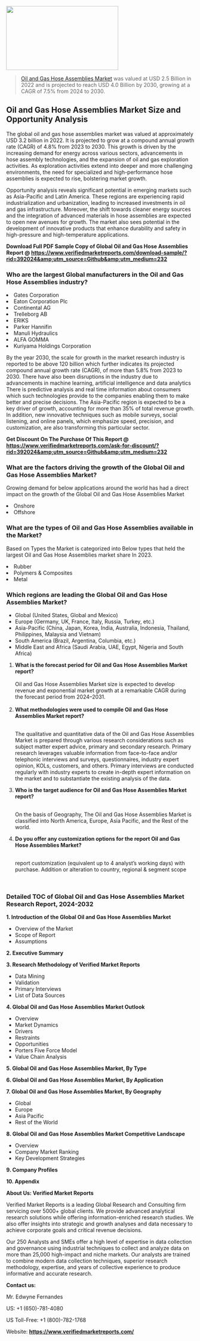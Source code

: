 
<img src="https://ffe5etoiles.com/wp-content/uploads/2024/12/MST1-300x171.png" alt="" width="300" height="171" class="alignnone size-medium wp-image-20088" /><blockquote><p><p><a href="https://www.verifiedmarketreports.com/download-sample/?rid=392024&utm_source=Github&utm_medium=232" target="_blank">Oil and Gas Hose Assemblies Market</a> was valued at USD 2.5 Billion in 2022 and is projected to reach USD 4.0 Billion by 2030, growing at a CAGR of 7.5% from 2024 to 2030.</p></blockquote><p><h2>Oil and Gas Hose Assemblies Market Size and Opportunity Analysis</h2><p>The global oil and gas hose assemblies market was valued at approximately USD 3.2 billion in 2022. It is projected to grow at a compound annual growth rate (CAGR) of 4.8% from 2023 to 2030. This growth is driven by the increasing demand for energy across various sectors, advancements in hose assembly technologies, and the expansion of oil and gas exploration activities. As exploration activities extend into deeper and more challenging environments, the need for specialized and high-performance hose assemblies is expected to rise, bolstering market growth.</p><p>Opportunity analysis reveals significant potential in emerging markets such as Asia-Pacific and Latin America. These regions are experiencing rapid industrialization and urbanization, leading to increased investments in oil and gas infrastructure. Moreover, the shift towards cleaner energy sources and the integration of advanced materials in hose assemblies are expected to open new avenues for growth. The market also sees potential in the development of innovative products that enhance durability and safety in high-pressure and high-temperature applications.</p></p><p class=""><strong>Download Full PDF Sample Copy of Global Oil and Gas Hose Assemblies Report @ <a href="https://www.verifiedmarketreports.com/download-sample/?rid=392024&amp;utm_source=Github&amp;utm_medium=232" target="_blank">https://www.verifiedmarketreports.com/download-sample/?rid=392024&amp;utm_source=Github&amp;utm_medium=232</a></strong></p><h3 id="" class="">Who are the largest Global manufacturers in the Oil and Gas Hose Assemblies industry?</h3><p><li>Gates Corporation</li><li> Eaton Corporation Plc</li><li> Continental AG</li><li> Trelleborg AB</li><li> ERIKS</li><li> Parker Hannifin</li><li> Manuli Hydraulics</li><li> ALFA GOMMA</li><li> Kuriyama Holdings Corporation</li></p><div class=""><div class="" dir="" data-message-author-role="" data-message-id="" data-message-model-slug=""><div class=""><div class=""><div class=""><div class="" dir="" data-message-author-role="" data-message-id="" data-message-model-slug=""><div class=""><div class=""><p>By the year 2030, the scale for growth in the market research industry is reported to be above 120 billion which further indicates its projected compound annual growth rate (CAGR), of more than 5.8% from 2023 to 2030. There have also been disruptions in the industry due to advancements in machine learning, artificial intelligence and data analytics There is predictive analysis and real time information about consumers which such technologies provide to the companies enabling them to make better and precise decisions. The Asia-Pacific region is expected to be a key driver of growth, accounting for more than 35% of total revenue growth. In addition, new innovative techniques such as mobile surveys, social listening, and online panels, which emphasize speed, precision, and customization, are also transforming this particular sector.</p><p><strong>Get Discount On The Purchase Of This Report @&nbsp; <a href="https://www.verifiedmarketreports.com/ask-for-discount/?rid=392024&amp;utm_source=Github&amp;utm_medium=232" target="_blank">https://www.verifiedmarketreports.com/ask-for-discount/?rid=392024&amp;utm_source=Github&amp;utm_medium=232</a></strong></p></div></div></div></div></div></div></div></div><h3 id="" class="">What are the factors driving the growth of the Global Oil and Gas Hose Assemblies Market?</h3><p id="" class="">Growing demand for below applications around the world has had a direct impact on the growth of the Global Oil and Gas Hose Assemblies Market</p><p id="" class=""><li>Onshore</li><li> Offshore</li></p><h3 id="" class="">What are the types of Oil and Gas Hose Assemblies available in the Market?</h3><p id="" class="">Based on Types the Market is categorized into Below types that held the largest Oil and Gas Hose Assemblies market share In 2023.</p><p id="" class=""><li>Rubber</li><li> Polymers & Composites</li><li> Metal</li></p><h3 id="" class="">Which regions are leading the Global Oil and Gas Hose Assemblies Market?</h3><ul><li>Global (United States, Global and Mexico)</li><li>Europe (Germany, UK, France, Italy, Russia, Turkey, etc.)</li><li>Asia-Pacific (China, Japan, Korea, India, Australia, Indonesia, Thailand, Philippines, Malaysia and Vietnam)</li><li>South America (Brazil, Argentina, Columbia, etc.)</li><li>Middle East and Africa (Saudi Arabia, UAE, Egypt, Nigeria and South Africa)</li></ul><p><ol><li><strong>What is the forecast period for Oil and Gas Hose Assemblies Market report?<br /></strong><br /><span data-sheets-root="1" data-sheets-value="{&quot;1&quot;:2,&quot;2&quot;:&quot;XXXX size is expected to develop revenue and exponential market growth at a remarkable CAGR during the forecast period from 2024&ndash;2030.&quot;}" data-sheets-userformat="{&quot;2&quot;:12674,&quot;4&quot;:{&quot;1&quot;:2,&quot;2&quot;:16776960},&quot;10&quot;:2,&quot;11&quot;:0,&quot;15&quot;:&quot;Arial&quot;,&quot;16&quot;:12}">Oil and Gas Hose Assemblies Market size is expected to develop revenue and exponential market growth at a remarkable CAGR during the forecast period from 2024&ndash;2031.</span><br /><br /></li><li><strong>What methodologies were used to compile Oil and Gas Hose Assemblies Market report?<br /><br /></strong><p>The qualitative and quantitative data of the&nbsp;Oil and Gas Hose Assemblies Market is prepared through various research considerations such as subject matter expert advice, primary and secondary research. Primary research leverages valuable information from face-to-face and/or telephonic interviews and surveys, questionnaires, industry expert opinion, KOLs, customers, and others. Primary interviews are conducted regularly with industry experts to create in-depth expert information on the market and to substantiate the existing analysis of the data.&nbsp;</p></li><li><strong>Who is the target audience for Oil and Gas Hose Assemblies Market report?<br /><br /></strong><p>On the basis of Geography, The&nbsp;Oil and Gas Hose Assemblies Market is classified into North America, Europe, Asia Pacific, and the Rest of the world.</p></li><li><strong>Do you offer any customization options for the report Oil and Gas Hose Assemblies Market?<br /><br /></strong><p>report customization (equivalent up to 4 analyst&rsquo;s working days) with purchase. Addition or alteration to country, regional &amp; segment scope</p><p>&nbsp;</p></li></ol></p><h3 id="" class="">Detailed TOC of Global Oil and Gas Hose Assemblies Market Research Report, 2024-2032</h3><p id="" class=""><strong>1. Introduction of the Global Oil and Gas Hose Assemblies Market</strong></p><ul><li>Overview of the Market</li><li>Scope of Report</li><li>Assumptions</li></ul><p id="" class=""><strong>2. Executive Summary</strong></p><p id="" class=""><strong>3. Research Methodology of&nbsp;Verified Market Reports</strong></p><ul><li>Data Mining</li><li>Validation</li><li>Primary Interviews</li><li>List of Data Sources</li></ul><p id="" class=""><strong>4. Global Oil and Gas Hose Assemblies Market Outlook</strong></p><ul><li>Overview</li><li>Market Dynamics</li><li>Drivers</li><li>Restraints</li><li>Opportunities</li><li>Porters Five Force Model</li><li>Value Chain Analysis</li></ul><p id="" class=""><strong>5. Global Oil and Gas Hose Assemblies Market, By&nbsp;Type</strong></p><p id="" class=""><strong>6. Global Oil and Gas Hose Assemblies Market, By Application</strong></p><p id="" class=""><strong>7. Global Oil and Gas Hose Assemblies Market, By Geography</strong></p><ul><li>Global</li><li>Europe</li><li>Asia Pacific</li><li>Rest of the World</li></ul><p id="" class=""><strong>8. Global Oil and Gas Hose Assemblies Market Competitive Landscape</strong></p><ul><li>Overview</li><li>Company Market Ranking</li><li>Key Development Strategies</li></ul><p id="" class=""><strong>9. Company Profiles</strong></p><p id="" class=""><strong>10. Appendix</strong></p><p id="" class=""><strong>About Us: Verified Market Reports</strong></p><p id="" class="">Verified Market Reports is a leading Global Research and Consulting firm servicing over 5000+ global clients. We provide advanced analytical research solutions while offering information-enriched research studies. We also offer insights into strategic and growth analyses and data necessary to achieve corporate goals and critical revenue decisions.</p><p id="" class="">Our 250 Analysts and SMEs offer a high level of expertise in data collection and governance using industrial techniques to collect and analyze data on more than 25,000 high-impact and niche markets. Our analysts are trained to combine modern data collection techniques, superior research methodology, expertise, and years of collective experience to produce informative and accurate research.</p><p id="" class=""><strong>Contact us:</strong></p><p id="" class="">Mr. Edwyne Fernandes</p><p id="" class="">US: +1 (650)-781-4080</p><p id="" class="">US Toll-Free: +1 (800)-782-1768</p><p id="" class="">Website: <a target="" data-test-app-aware-link=""><strong>https://www.verifiedmarketreports.com/</strong></a></p>
